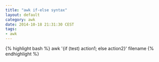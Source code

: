```yaml
---
title: "awk if-else syntax"
layout: default
category: awk
date: 2014-10-18 21:31:30 CEST
tags:
- awk
---
```


{% highlight bash %}
awk '{if (test) action1; else action2}' filename
{% endhighlight %}

